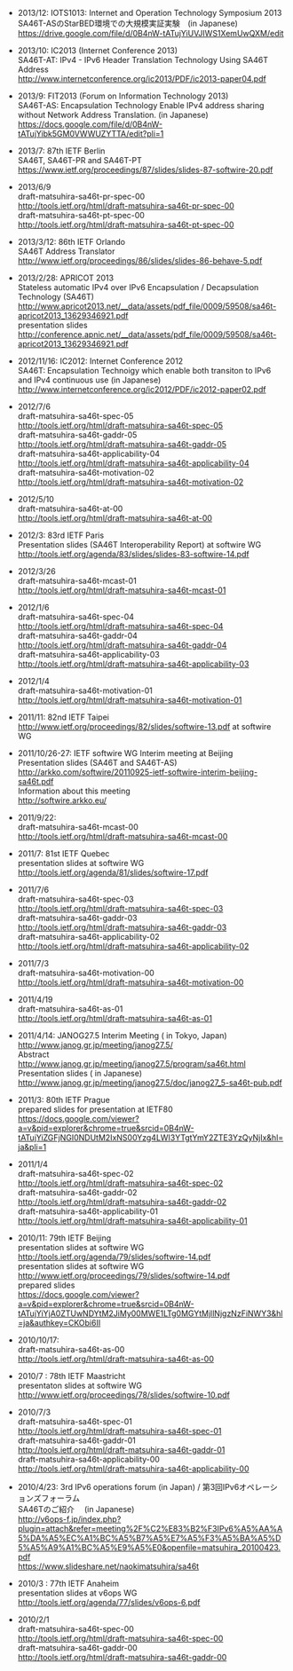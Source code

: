 * 2013/12: IOTS1013: Internet and Operation Technology Symposium 2013<br>
SA46T-ASのStarBED環境での大規模実証実験　(in Japanese)<br>
https://drive.google.com/file/d/0B4nW-tATujYiUVJIWS1XemUwQXM/edit<br>

* 2013/10: IC2013 (Internet Conference 2013)<br>
SA46T-AT: IPv4 - IPv6 Header Translation Technology Using SA46T Address<br>
http://www.internetconference.org/ic2013/PDF/ic2013-paper04.pdf<br>

* 2013/9: FIT2013 (Forum on Information Technology 2013)<br>
SA46T-AS: Encapsulation Technology Enable IPv4 address sharing without Network Address Translation. (in Japanese)<br>
https://docs.google.com/file/d/0B4nW-tATujYibk5GM0VWWUZYTTA/edit?pli=1<br>

* 2013/7: 87th IETF Berlin<br>
SA46T, SA46T-PR and SA46T-PT<br>
https://www.ietf.org/proceedings/87/slides/slides-87-softwire-20.pdf<br>

* 2013/6/9<br>
draft-matsuhira-sa46t-pr-spec-00<br>
http://tools.ietf.org/html/draft-matsuhira-sa46t-pr-spec-00<br>
draft-matsuhira-sa46t-pt-spec-00<br>
http://tools.ietf.org/html/draft-matsuhira-sa46t-pt-spec-00<br>

* 2013/3/12: 86th IETF Orlando<br>
SA46T Address Translator<br>
http://www.ietf.org/proceedings/86/slides/slides-86-behave-5.pdf<br>

* 2013/2/28: APRICOT 2013<br>
Stateless automatic IPv4 over IPv6 Encapsulation / Decapsulation Technology (SA46T)<br>
http://www.apricot2013.net/__data/assets/pdf_file/0009/59508/sa46t-apricot2013_13629346921.pdf<br>
presentation slides<br>
http://conference.apnic.net/__data/assets/pdf_file/0009/59508/sa46t-apricot2013_13629346921.pdf<br>

* 2012/11/16: IC2012: Internet Conference 2012<br>
SA46T: Encapsulation Technoigy which enable both transiton to IPv6 and IPv4 continuous use (in Japanese)<br>
http://www.internetconference.org/ic2012/PDF/ic2012-paper02.pdf<br>

* 2012/7/6<br>
draft-matsuhira-sa46t-spec-05<br>
http://tools.ietf.org/html/draft-matsuhira-sa46t-spec-05<br>
draft-matsuhira-sa46t-gaddr-05<br>
http://tools.ietf.org/html/draft-matsuhira-sa46t-gaddr-05<br>
draft-matsuhira-sa46t-applicability-04<br>
http://tools.ietf.org/html/draft-matsuhira-sa46t-applicability-04<br>
draft-matsuhira-sa46t-motivation-02<br>
http://tools.ietf.org/html/draft-matsuhira-sa46t-motivation-02<br>

* 2012/5/10<br>
draft-matsuhira-sa46t-at-00<br>
http://tools.ietf.org/html/draft-matsuhira-sa46t-at-00<br>

* 2012/3: 83rd IETF Paris<br>
Presentation slides (SA46T Interoperability Report) at softwire WG<br>
http://tools.ietf.org/agenda/83/slides/slides-83-softwire-14.pdf<br>

* 2012/3/26<br>
draft-matsuhira-sa46t-mcast-01<br>
http://tools.ietf.org/html/draft-matsuhira-sa46t-mcast-01<br>

* 2012/1/6<br>
draft-matsuhira-sa46t-spec-04<br>
http://tools.ietf.org/html/draft-matsuhira-sa46t-spec-04<br>
draft-matsuhira-sa46t-gaddr-04<br>
http://tools.ietf.org/html/draft-matsuhira-sa46t-gaddr-04<br>
draft-matsuhira-sa46t-applicability-03<br>
http://tools.ietf.org/html/draft-matsuhira-sa46t-applicability-03<br>

* 2012/1/4<br>
draft-matsuhira-sa46t-motivation-01<br>
http://tools.ietf.org/html/draft-matsuhira-sa46t-motivation-01<br>

* 2011/11: 82nd IETF Taipei<br>
http://www.ietf.org/proceedings/82/slides/softwire-13.pdf at softwire WG<br>

* 2011/10/26-27: IETF softwire WG Interim meeting at Beijing<br>
Presentation slides (SA46T and SA46T-AS)<br>
http://arkko.com/softwire/20110925-ietf-softwire-interim-beijing-sa46t.pdf<br>
Information about this meeting<br>
http://softwire.arkko.eu/<br>

* 2011/9/22:<br>
draft-matsuhira-sa46t-mcast-00<br>
http://tools.ietf.org/html/draft-matsuhira-sa46t-mcast-00<br>

* 2011/7: 81st IETF Quebec<br>
 presentation slides at softwire WG<br>
 http://tools.ietf.org/agenda/81/slides/softwire-17.pdf<br>

* 2011/7/6<br>
draft-matsuhira-sa46t-spec-03<br>
http://tools.ietf.org/html/draft-matsuhira-sa46t-spec-03<br>
draft-matsuhira-sa46t-gaddr-03<br>
http://tools.ietf.org/html/draft-matsuhira-sa46t-gaddr-03<br>
draft-matsuhira-sa46t-applicability-02<br>
http://tools.ietf.org/html/draft-matsuhira-sa46t-applicability-02<br>

* 2011/7/3<br>
  draft-matsuhira-sa46t-motivation-00<br> 
  http://tools.ietf.org/html/draft-matsuhira-sa46t-motivation-00<br>
  
* 2011/4/19<br>
draft-matsuhira-sa46t-as-01<br>
http://tools.ietf.org/html/draft-matsuhira-sa46t-as-01<br>

* 2011/4/14: JANOG27.5 Interim Meeting ( in Tokyo, Japan)<br>
http://www.janog.gr.jp/meeting/janog27.5/<br>
Abstract<br>
http://www.janog.gr.jp/meeting/janog27.5/program/sa46t.html<br>
Presentation slides ( in Japanese)<br>
http://www.janog.gr.jp/meeting/janog27.5/doc/janog27_5-sa46t-pub.pdf<br>

* 2011/3: 80th IETF Prague<br>
prepared slides for presentation at IETF80<br>
https://docs.google.com/viewer?a=v&pid=explorer&chrome=true&srcid=0B4nW-tATujYiZGFjNGI0NDUtM2IxNS00Yzg4LWI3YTgtYmY2ZTE3YzQyNjIx&hl=ja&pli=1<br>

* 2011/1/4<br>
draft-matsuhira-sa46t-spec-02<br>
http://tools.ietf.org/html/draft-matsuhira-sa46t-spec-02<br>
draft-matsuhira-sa46t-gaddr-02<br>
http://tools.ietf.org/html/draft-matsuhira-sa46t-gaddr-02<br>
draft-matsuhira-sa46t-applicability-01<br>
http://tools.ietf.org/html/draft-matsuhira-sa46t-applicability-01<br>

* 2010/11: 79th IETF Beijing<br>
presentation slides at softwire WG<br>
http://tools.ietf.org/agenda/79/slides/softwire-14.pdf<br>
presentation slides at softwire WG<br>
http://www.ietf.org/proceedings/79/slides/softwire-14.pdf<br>
prepared slides<br>
https://docs.google.com/viewer?a=v&pid=explorer&chrome=true&srcid=0B4nW-tATujYiYjA0ZTUwNDYtM2JiMy00MWE1LTg0MGYtMjllNjgzNzFiNWY3&hl=ja&authkey=CKObi6II<br>


* 2010/10/17:<br>
 draft-matsuhira-sa46t-as-00<br>
 http://tools.ietf.org/html/draft-matsuhira-sa46t-as-00<br>

* 2010/7 : 78th IETF Maastricht<br>
presentaton slides at softwire WG<br>
http://www.ietf.org/proceedings/78/slides/softwire-10.pdf<br>

* 2010/7/3<br>
draft-matsuhira-sa46t-spec-01<br>
http://tools.ietf.org/html/draft-matsuhira-sa46t-spec-01<br>
draft-matsuhira-sa46t-gaddr-01<br>
http://tools.ietf.org/html/draft-matsuhira-sa46t-gaddr-01<br>
draft-matsuhira-sa46t-applicability-00<br>
http://tools.ietf.org/html/draft-matsuhira-sa46t-applicability-00<br>

* 2010/4/23: 3rd IPv6 operations forum (in Japan) / 第3回IPv6オペレーションズフォーラム<br>
SA46Tのご紹介　 (in Japanese)<br>
http://v6ops-f.jp/index.php?plugin=attach&refer=meeting%2F%C2%E83%B2%F3IPv6%A5%AA%A5%DA%A5%EC%A1%BC%A5%B7%A5%E7%A5%F3%A5%BA%A5%D5%A5%A9%A1%BC%A5%E9%A5%E0&openfile=matsuhira_20100423.pdf<br>
https://www.slideshare.net/naokimatsuhira/sa46t<br>


* 2010/3 : 77th IETF Anaheim<br>
presentation slides at v6ops WG<br>
http://tools.ietf.org/agenda/77/slides/v6ops-6.pdf<br>

* 2010/2/1<br>
draft-matsuhira-sa46t-spec-00<br>
http://tools.ietf.org/html/draft-matsuhira-sa46t-spec-00<br>
draft-matsuhira-sa46t-gaddr-00<br>
http://tools.ietf.org/html/draft-matsuhira-sa46t-gaddr-00<br>




